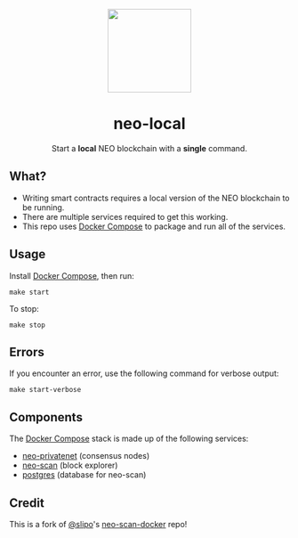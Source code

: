 <p align="center">
  <img src="https://raw.githubusercontent.com/neoauth/design-assets/master/logo/colour/neoauth_color.png" width="150px" /> 
</p>

<h1 align="center">neo-local</h1>

<p align="center">
  Start a <b>local</b> NEO blockchain with a <b>single</b> command.
</p>

## What?

- Writing smart contracts requires a local version of the NEO blockchain to be running.
- There are multiple services required to get this working.
- This repo uses [Docker Compose](https://docs.docker.com/compose/) to package and run all of the services.

## Usage

Install [Docker Compose](https://docs.docker.com/compose/), then run:

```
make start
```

To stop:

```
make stop
```

## Errors

If you encounter an error, use the following command for verbose output:

```
make start-verbose
```

## Components

The [Docker Compose](https://docs.docker.com/compose/) stack is made up of the following 
services:

- [neo-privatenet](https://hub.docker.com/r/cityofzion/neo-privatenet/) (consensus nodes)
- [neo-scan](https://github.com/CityOfZion/neo-scan) (block explorer)
- [postgres](https://hub.docker.com/_/postgres/) (database for neo-scan)

## Credit

This is a fork of [@slipo](https://github.com/slipo)'s 
[neo-scan-docker](https://github.com/slipo/neo-scan-docker) repo!

